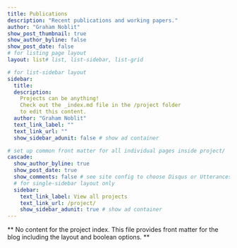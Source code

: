 ```yaml
---
title: Publications
description: "Recent publications and working papers."
author: "Graham Noblit"
show_post_thumbnail: true
show_author_byline: false
show_post_date: false
# for listing page layout
layout: list# list, list-sidebar, list-grid

# for list-sidebar layout
sidebar: 
  title: 
  description: 
    Projects can be anything!
    Check out the _index.md file in the /project folder 
    to edit this content.
  author: "Graham Noblit"
  text_link_label: ""
  text_link_url: ""
  show_sidebar_adunit: false # show ad container

# set up common front matter for all individual pages inside project/
cascade:    
  show_author_byline: true
  show_post_date: true
  show_comments: false # see site config to choose Disqus or Utterances
  # for single-sidebar layout only
  sidebar:
    text_link_label: View all projects
    text_link_url: /project/
    show_sidebar_adunit: true # show ad container
---
```


** No content for the project index. This file provides front matter for the blog including the layout and boolean options. **
